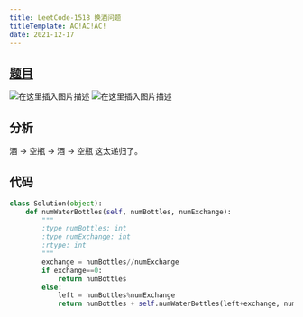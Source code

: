 ```yaml
---
title: LeetCode-1518 换酒问题
titleTemplate: AC!AC!AC!
date: 2021-12-17
---
```


## [题目](https://leetcode-cn.com/problems/water-bottles/submissions/)

![在这里插入图片描述](https://img-blog.csdnimg.cn/8278eea3ae1f469d903ac2f59c447ef4.png?x-oss-process=image/watermark,type_d3F5LXplbmhlaQ,shadow_50,text_Q1NETiBA6Zm26Iqx5byA,size_20,color_FFFFFF,t_70,g_se,x_16)
![在这里插入图片描述](https://img-blog.csdnimg.cn/08c75090d70742b49da3aaad5a91d955.png?x-oss-process=image/watermark,type_d3F5LXplbmhlaQ,shadow_50,text_Q1NETiBA6Zm26Iqx5byA,size_20,color_FFFFFF,t_70,g_se,x_16)

## 分析

酒 -> 空瓶 -> 酒 -> 空瓶 这太递归了。

## 代码

```python
class Solution(object):
    def numWaterBottles(self, numBottles, numExchange):
        """
        :type numBottles: int
        :type numExchange: int
        :rtype: int
        """
        exchange = numBottles//numExchange
        if exchange==0:
            return numBottles
        else:
            left = numBottles%numExchange
            return numBottles + self.numWaterBottles(left+exchange, numExchange) - left
```
